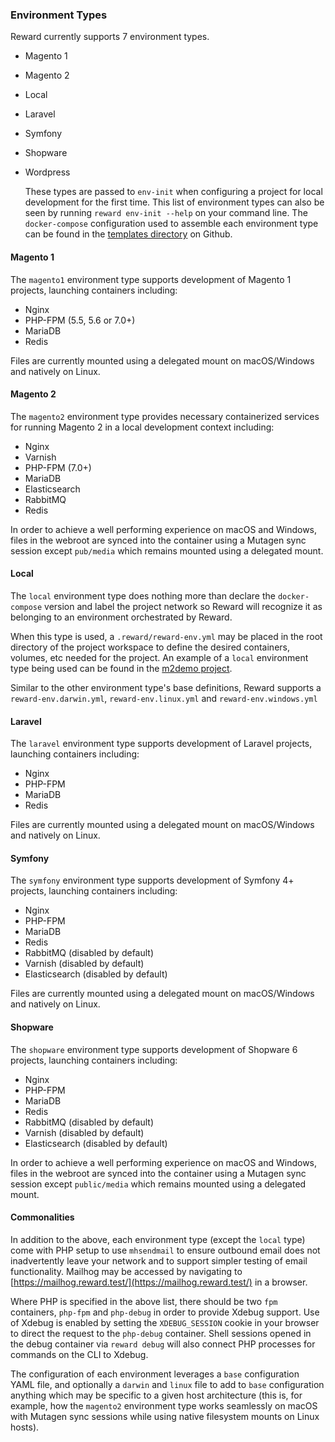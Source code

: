 ### Environment Types

Reward currently supports 7 environment types.
* Magento 1
* Magento 2
* Local
* Laravel
* Symfony
* Shopware
* Wordpress

  These types are passed to `env-init` when configuring a project for local development for the first time.
  This list of environment types can also be seen by running `reward env-init --help` on your command line.
  The `docker-compose` configuration used to assemble each environment type can be found in the [templates directory](https://github.com/itgcloud/reward/tree/main/templates) on Github.

#### Magento 1

The `magento1` environment type supports development of Magento 1 projects, launching containers including:

* Nginx
* PHP-FPM (5.5, 5.6 or 7.0+)
* MariaDB
* Redis

Files are currently mounted using a delegated mount on macOS/Windows and natively on Linux.

#### Magento 2

The `magento2` environment type provides necessary containerized services for running Magento 2 in a local development context including:

* Nginx
* Varnish
* PHP-FPM (7.0+)
* MariaDB
* Elasticsearch
* RabbitMQ
* Redis

In order to achieve a well performing experience on macOS and Windows, files in the webroot are synced into the container using a Mutagen sync session except `pub/media` which remains mounted using a delegated mount.

#### Local

The `local` environment type does nothing more than declare the `docker-compose` version and label the project
network so Reward will recognize it as belonging to an environment orchestrated by Reward.

When this type is used, a `.reward/reward-env.yml` may be placed in the root directory of the project workspace to
define the desired containers, volumes, etc needed for the project. An example of a `local` environment type being
used can be found in the [m2demo project](https://github.com/davidalger/m2demo).

Similar to the other environment type's base definitions, Reward supports a `reward-env.darwin.yml`,
`reward-env.linux.yml` and `reward-env.windows.yml`

#### Laravel

The `laravel` environment type supports development of Laravel projects, launching containers including:

* Nginx
* PHP-FPM
* MariaDB
* Redis

Files are currently mounted using a delegated mount on macOS/Windows and natively on Linux.

#### Symfony

The `symfony` environment type supports development of Symfony 4+ projects, launching containers including:

* Nginx
* PHP-FPM
* MariaDB
* Redis
* RabbitMQ (disabled by default)
* Varnish (disabled by default)
* Elasticsearch (disabled by default)

Files are currently mounted using a delegated mount on macOS/Windows and natively on Linux.

#### Shopware

The `shopware` environment type supports development of Shopware 6 projects, launching containers including:

* Nginx
* PHP-FPM
* MariaDB
* Redis
* RabbitMQ (disabled by default)
* Varnish (disabled by default)
* Elasticsearch (disabled by default)

In order to achieve a well performing experience on macOS and Windows, files in the webroot are synced into the container using a Mutagen sync session except `public/media` which remains mounted using a delegated mount.

#### Commonalities

In addition to the above, each environment type (except the `local` type) come with PHP setup to use `mhsendmail` to ensure outbound email does not inadvertently leave your network and to support simpler testing of email functionality. Mailhog may be accessed by navigating to [https://mailhog.reward.test/](https://mailhog.reward.test/) in a browser.

Where PHP is specified in the above list, there should be two `fpm` containers, `php-fpm` and `php-debug` in order to provide Xdebug support. Use of Xdebug is enabled by setting the `XDEBUG_SESSION` cookie in your browser to direct the request to the `php-debug` container. Shell sessions opened in the debug container via `reward debug` will also connect PHP processes for commands on the CLI to Xdebug.

The configuration of each environment leverages a `base` configuration YAML file, and optionally a `darwin` and `linux` file to add to `base` configuration anything which may be specific to a given host architecture (this is, for example, how the `magento2` environment type works seamlessly on macOS with Mutagen sync sessions while using native filesystem mounts on Linux hosts).
